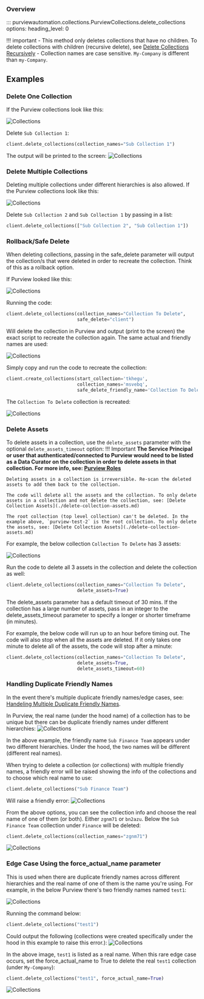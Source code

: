 ### Overview
::: purviewautomation.collections.PurviewCollections.delete_collections
    options:
        heading_level: 0

!!! important
    - This method only deletes collections that have no children. To delete collections with children (recursive delete), see [Delete Collections Recursively](delete-collections-recursively.md) 
    - Collection names are case sensitive. `My-Company` is different than `my-Company`.
    

## Examples

### Delete One Collection
If the Purview collections look like this:

![Collections](../img/tutorial/delete-collections/image01.png)

Delete `Sub Collection 1`:
```Python
client.delete_collections(collection_names="Sub Collection 1")
```
The output will be printed to the screen:
![Collections](../img/tutorial/delete-collections/image02.png)

### Delete Multiple Collections
Deleting multiple collections under different hierarchies is also allowed. If the Purview collections look like this:


![Collections](../img/tutorial/delete-collections/image03.png)

Delete `Sub Collection 2` and `Sub Collection 1` by passing in a list:
```Python
client.delete_collections(["Sub Collection 2", "Sub Collection 1"])
```


### Rollback/Safe Delete
When deleting collections, passing in the safe_delete parameter will output the collection/s that were deleted in order to recreate the collection. Think of this as a rollback option.

If Purview looked like this:

![Collections](../img/tutorial/delete-collections/image10.png)

Running the code: 
```Python
client.delete_collections(collection_names="Collection To Delete", 
                          safe_delete="client")
```
Will delete the collection in Purview and output (print to the screen) the exact script to recreate the collection again. The same actual and friendly names are used:

![Collections](../img/tutorial/delete-collections/image11.png)

Simply copy and run the code to recreate the collection:
```Python
client.create_collections(start_collection='tkhegu', 
                          collection_names='msvebq', 
                          safe_delete_friendly_name='Collection To Delete')
```                                             
The `Collection To Delete` collection is recreated:

![Collections](../img/tutorial/delete-collections/image12.png)


### Delete Assets
To delete assets in a collection, use the `delete_assets` parameter with the optional `delete_assets_timeout` option:
!!! Important
    **The Service Principal or user that authenticated/connected to Purview would need to be listed as a Data Curator on the collection in order to delete assets in that collection. For more info, see: [Purview Roles](https://learn.microsoft.com/en-us/azure/purview/catalog-permissions)** 
    
    Deleting assets in a collection is irreversible. Re-scan the deleted assets to add them back to the collection.

    The code will delete all the assets and the collection. To only delete assets in a collection and not delete the collection, see: [Delete Collection Assets](./delete-collection-assets.md)

    The root collection (top level collection) can't be deleted. In the example above, `purview-test-2` is the root collection. To only delete the assets, see: [Delete Collection Assets](./delete-collection-assets.md)


For example, the below collection `Collection To Delete` has 3 assets:

![Collections](../img/tutorial/delete-collections/image13.png)

Run the code to delete all 3 assets in the collection and delete the collection as well:


```Python
client.delete_collections(collection_names="Collection To Delete",
                          delete_assets=True)
``` 

The delete_assets parameter has a default timeout of 30 mins. If the collection has a large number of assets, pass in an integer to the delete_assets_timeout parameter to specify a longer or shorter timeframe (in minutes).

For example, the below code will run up to an hour before timing out. The code will also stop when all the assets are deleted. If it only takes one minute to delete all of the assets, the code will stop after a minute:
```Python
client.delete_collections(collection_names="Collection To Delete",
                          delete_assets=True,
                          delete_assets_timeout=60)
```                          







### Handling Duplicate Friendly Names

In the event there's multiple duplicate friendly names/edge cases, see: [Handeling Multiple Duplicate Friendly Names](../handeling-multiple-duplicate-friendly-names.md).








In Purview, the real name (under the hood name) of a collection has to be unique but there can be duplicate friendly names under different hierarchies:
![Collections](../img/tutorial/delete-collections/image04.png)

In the above example, the friendly name `Sub Finance Team` appears under two different hierarchies. Under the hood, the two names will be different (different real names).

When trying to delete a collection (or collections) with multiple friendly names, a friendly error will be raised showing the info of the collections and to choose which real name to use:
```Python
client.delete_collections("Sub Finance Team")
```
Will raise a friendly error:
![Collections](../img/tutorial/delete-collections/image05.png)

From the above options, you can see the collection info and choose the real name of one of them (or both). Either `zgnm71` or `bn2azu`. Below the `Sub Finance Team` collection under `Finance` will be deleted:

```Python
client.delete_collections(collection_names="zgnm71")
```
![Collections](../img/tutorial/delete-collections/image06.png)




### Edge Case Using the force_actual_name parameter
This is used when there are duplicate friendly names across different hierarchies and the real name of one of them is the name you're using. For example, in the below Purview there's two friendly names named `test1`:

![Collections](../img/tutorial/delete-collections/image07.png)

Running the command below:
```Python
client.delete_collections("test1")
```
Could output the following (collections were created specifically under the hood in this example to raise this error.):
![Collections](../img/tutorial/delete-collections/image08.png)

In the above image, `test1` is listed as a real name. When this rare edge case occurs, set the force_actual_name to True to delete the real `test1` collection (under `My-Company`):
```Python
client.delete_collections("test1", force_actual_name=True)
```
![Collections](../img/tutorial/delete-collections/image09.png)